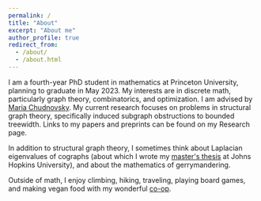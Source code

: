 ```yaml
---
permalink: /
title: "About"
excerpt: "About me"
author_profile: true
redirect_from:
  - /about/
  - /about.html
---
```


I am a fourth-year PhD student in mathematics at Princeton University, planning to graduate in May 2023. My interests are in discrete math, particularly graph theory, combinatorics, and optimization. I am advised by [Maria Chudnovsky](https://web.math.princeton.edu/~mchudnov/). My current research focuses on problems in structural graph theory, specifically induced subgraph obstructions to bounded treewidth. Links to my papers and preprints can be found on my Research page. 

In addition to structural graph theory, I sometimes think about Laplacian eigenvalues of cographs (about which I wrote my [master's thesis](https://jscholarship.library.jhu.edu/bitstream/handle/1774.2/61684/ABRISHAMI-THESIS-2019.pdf) at Johns Hopkins University), and about the mathematics of gerrymandering. 

Outside of math, I enjoy climbing, hiking, traveling, playing board games, and making vegan food with my wonderful [co-op](https://twod.princeton.edu/). 
